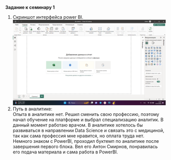 **Задание к семинару 1**  
1. Скриншот интерфейса power BI.  
![alt text](interface.png)
2. Путь в аналитике:  
Опыта в аналитике нет. Решил сменить свою профессию, поэтому начал обучение на платформе и выбрал специализацию аналитик. В данный момент работаю врачом. В аналитике хотелось бы развиваться в направлении Data Science и связать это с медициной, так как сама профессия мне нравится, но оплата труда нет.  
Немного знаком с PowerBI, проходил буктемп по аналитике после завершения первого блока. Вел его Антон Смирнов, понравилась его подача материала и сама работа в PowerBI. 